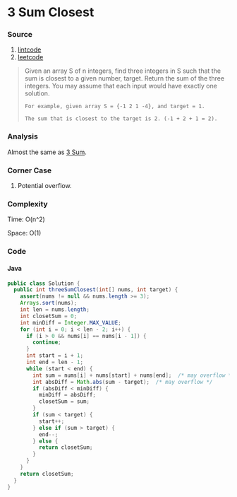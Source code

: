 # 3 Sum Closest
### Source
1. [lintcode](http://www.lintcode.com/en/problem/3-sum-closest/)
2. [leetcode](https://leetcode.com/problems/3sum-closest/)

> Given an array S of n integers, find three integers in S such that the sum is closest to a given number, target. Return the sum of the three integers. You may assume that each input would have exactly one solution.
>
>     For example, given array S = {-1 2 1 -4}, and target = 1.
>
>     The sum that is closest to the target is 2. (-1 + 2 + 1 = 2).

### Analysis
Almost the same as [3 Sum](3_sum.md).

### Corner Case
1. Potential overflow.

### Complexity
Time: O(n^2)

Space: O(1)

### Code
#### Java
```java
public class Solution {
  public int threeSumClosest(int[] nums, int target) {
    assert(nums != null && nums.length >= 3);
    Arrays.sort(nums);
    int len = nums.length;
    int closetSum = 0;
    int minDiff = Integer.MAX_VALUE;
    for (int i = 0; i < len - 2; i++) {
      if (i > 0 && nums[i] == nums[i - 1]) {
        continue;
      }
      int start = i + 1;
      int end = len - 1;
      while (start < end) {
        int sum = nums[i] + nums[start] + nums[end];  /* may overflow */
        int absDiff = Math.abs(sum - target);  /* may overflow */
        if (absDiff < minDiff) {
          minDiff = absDiff;
          closetSum = sum; 
        }
        if (sum < target) {
          start++;
        } else if (sum > target) {
          end--;
        } else {
          return closetSum;
        }
      }
    }
    return closetSum;
  }
}
```

